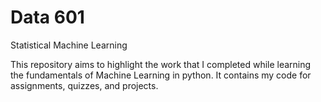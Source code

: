 # Data 601
Statistical Machine Learning

This repository aims to highlight the work that I completed while learning the fundamentals of Machine Learning in python. It contains my code for assignments, quizzes, and projects.
